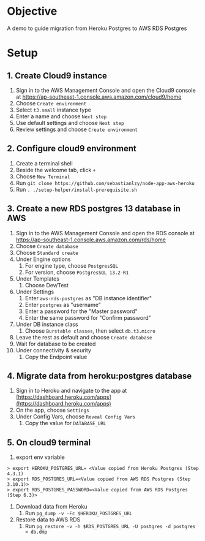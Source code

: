 # Objective

A demo to guide migration from Heroku Postgres to AWS RDS Postgres

# Setup

## 1. Create Cloud9 instance

1. Sign in to the AWS Management Console and open the Cloud9 console at https://ap-southeast-1.console.aws.amazon.com/cloud9/home
2. Choose `Create environment`
3. Select `t3.small` instance type
4. Enter a name and choose `Next step`
5. Use default settings and choose `Next step`
6. Review settings and choose `Create environment`

## 2. Configure cloud9 environment

1. Create a terminal shell
2. Beside the welcome tab, click `+`
3. Choose `New Terminal`
4. Run `git clone https://github.com/sebastianlzy/node-app-aws-heroku` 
5. Run `. ./setup-helper/install-prerequisite.sh`

## 3. Create a new RDS postgres 13 database in AWS

1. Sign in to the AWS Management Console and open the RDS console at https://ap-southeast-1.console.aws.amazon.com/rds/home
2. Choose `Create database`
3. Choose `Standard create`
4. Under Engine options
    1. For engine type, choose `PostgresSQL`
    2. For version, choose `PostgresSQL 13.2-R1`
5. Under Templates
    1. Choose Dev/Test
6. Under Settings
    1. Enter `aws-rds-postgres` as "DB instance identifier"
    2. Enter `postgres` as "username"
    3. Enter a password for the "Master password"
    4. Enter the same password for "Confirm password"
7. Under DB instance class
    1. Choose `Burstable classes`, then select `db.t3.micro`
8. Leave the rest as default and choose `Create database`
9. Wait for database to be created
10. Under connectivity & security
    1. Copy the Endpoint value
    
## 4. Migrate data from heroku:postgres database

1. Sign in to Heroku and navigate to the app at [https://dashboard.heroku.com/apps](https://dashboard.heroku.com/apps)
2. On the app, choose `Settings`
3. Under Config Vars, choose `Reveal Config Vars`
    1. Copy the value for `DATABASE_URL`

## 5. On cloud9 terminal

1. export env variable
```
> export HEROKU_POSTGRES_URL= <Value copied from Heroku Postgres (Step 4.3.1) 
> export RDS_POSTGRES_URL=<Value copied from AWS RDS Postgres (Step 3.10.1)>     
> export RDS_POSTGRES_PASSWORD=<Value copied from AWS RDS Postgres (Step 6.3)>   
```

1. Download data from Heroku
    1. Run `pg_dump -v -Fc $HEROKU_POSTGRES_URL`
2. Restore data to AWS RDS
    1. Run `pg_restore -v -h $RDS_POSTGRES_URL -U postgres -d postgres < db.dmp  `
    
    
